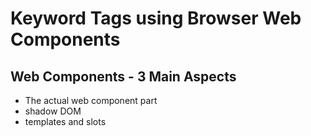 
# Keyword Tags using Browser Web Components


## Web Components - 3 Main Aspects

  - The actual web component part
  - shadow DOM
  - templates and slots

